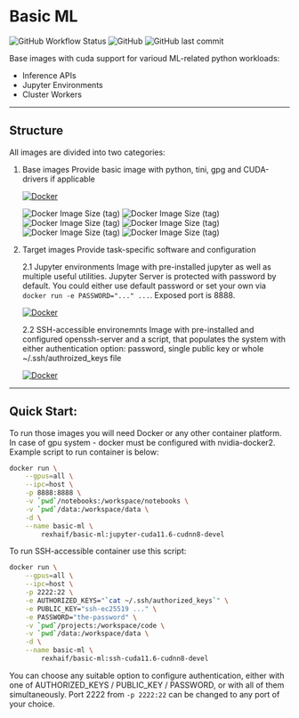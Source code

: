 # Basic ML
![GitHub Workflow Status](https://img.shields.io/github/workflow/status/rexhaif/basic-ml/Build?style=for-the-badge)
![GitHub](https://img.shields.io/github/license/rexhaif/basic-ml?style=for-the-badge)
![GitHub last commit](https://img.shields.io/github/last-commit/rexhaif/basic-ml?style=for-the-badge)

Base images with cuda support for varioud ML-related python workloads:
- Inference APIs
- Jupyter Environments
- Cluster Workers

---
## Structure
All images are divided into two categories:
1. Base images
    Provide basic image with python, tini, gpg and CUDA-drivers if applicable

    [![Docker](https://img.shields.io/badge/docker-%230db7ed.svg?style=for-the-badge&logo=docker&logoColor=white)](https://hub.docker.com/r/rexhaif/basic-ml/tags?page=1&name=base)
    
    ![Docker Image Size (tag)](https://img.shields.io/docker/image-size/rexhaif/basic-ml/base-cuda11.6-runtime?label=CUDA%20runtime&style=for-the-badge)
    ![Docker Image Size (tag)](https://img.shields.io/docker/image-size/rexhaif/basic-ml/base-cuda11.6-devel?label=CUDA%20DEVEL&style=for-the-badge)
    ![Docker Image Size (tag)](https://img.shields.io/docker/image-size/rexhaif/basic-ml/base-cuda11.6-cudnn8-devel?label=CUDNN%20DEVEL&style=for-the-badge)
    ![Docker Image Size (tag)](https://img.shields.io/docker/image-size/rexhaif/basic-ml/base-cuda11.6-cudnn8-runtime?label=CUDNN%20Runtime&style=for-the-badge)
    ![Docker Image Size (tag)](https://img.shields.io/docker/image-size/rexhaif/basic-ml/base-cuda11.6?label=CUDA%20Base%20%20%20&style=for-the-badge)
    ![Docker Image Size (tag)](https://img.shields.io/docker/image-size/rexhaif/basic-ml/base-cpu?label=CPU%20Base&style=for-the-badge)

2. Target images
    Provide task-specific software and configuration

    2.1 Jupyter environments
        Image with pre-installed jupyter as well as multiple useful utilities. Jupyter Server is protected with password by default. You could either use default password or set your own via `docker run -e PASSWORD="..." ...`. Exposed port is 8888.

    [![Docker](https://img.shields.io/badge/docker-%230db7ed.svg?style=for-the-badge&logo=docker&logoColor=white)](https://hub.docker.com/r/rexhaif/basic-ml/tags?page=1&name=jupyter)
    
    2.2 SSH-accessible environemnts
        Image with pre-installed and configured openssh-server and a script, that populates the system with either authentication option: password, single public key or whole ~/.ssh/authroized_keys file
        
    [![Docker](https://img.shields.io/badge/docker-%230db7ed.svg?style=for-the-badge&logo=docker&logoColor=white)](https://hub.docker.com/r/rexhaif/basic-ml/tags?page=1&name=ssh)


---
## Quick Start:

To run those images you will need Docker or any other container platform. In case of gpu system - docker must be configured with nvidia-docker2. Example script to run container is below:
```bash
docker run \
    --gpus=all \
    --ipc=host \
    -p 8888:8888 \
    -v `pwd`/notebooks:/workspace/notebooks \
    -v `pwd`/data:/workspace/data \
    -d \
    --name basic-ml \
        rexhaif/basic-ml:jupyter-cuda11.6-cudnn8-devel
```

To run SSH-accessible container use this script:
```bash
docker run \
    --gpus=all \
    --ipc=host \
    -p 2222:22 \
    -e AUTHORIZED_KEYS="`cat ~/.ssh/authorized_keys`" \
    -e PUBLIC_KEY="ssh-ec25519 ..." \
    -e PASSWORD="the-password" \
    -v `pwd`/projects:/workspace/code \
    -v `pwd`/data:/workspace/data \
    -d \
    --name basic-ml \
        rexhaif/basic-ml:ssh-cuda11.6-cudnn8-devel
```
You can choose any suitable option to configure authentication, either with one of AUTHORIZED_KEYS / PUBLIC_KEY / PASSWORD, or with all of them simultaneously. Port 2222 from `-p 2222:22` can be changed to any port of your choice.
